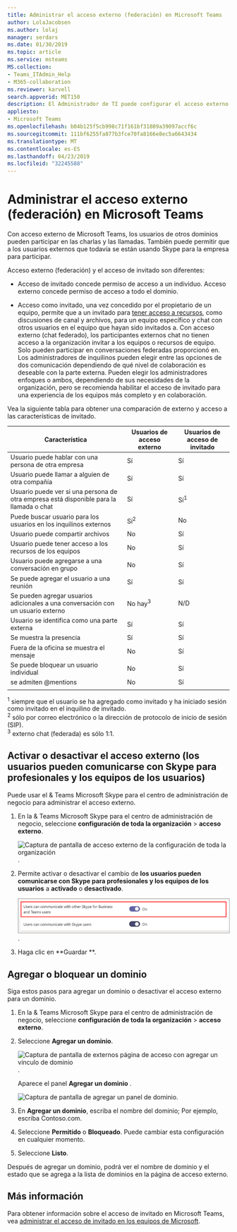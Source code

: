```yaml
---
title: Administrar el acceso externo (federación) en Microsoft Teams
author: LolaJacobsen
ms.author: lolaj
manager: serdars
ms.date: 01/30/2019
ms.topic: article
ms.service: msteams
MS.collection:
- Teams_ITAdmin_Help
- M365-collaboration
ms.reviewer: karvell
search.appverid: MET150
description: El Administrador de TI puede configurar el acceso externo para otros dominios (federación) permitir que los usuarios de esos dominios a participar en los equipos.
appliesto:
- Microsoft Teams
ms.openlocfilehash: b04b125f5cb998c71f161bf31809a39097accf6c
ms.sourcegitcommit: 111bf6255fa877b3fce70fa8166e8ec5a6643434
ms.translationtype: MT
ms.contentlocale: es-ES
ms.lasthandoff: 04/23/2019
ms.locfileid: "32245588"
---
```

<a name="manage-external-access-federation-in-microsoft-teams"></a>Administrar el acceso externo (federación) en Microsoft Teams
======================================================

Con acceso externo de Microsoft Teams, los usuarios de otros dominios pueden participar en las charlas y las llamadas. También puede permitir que a los usuarios externos que todavía se están usando Skype para la empresa para participar. 

Acceso externo (federación) y el acceso de invitado son diferentes:

- Acceso de invitado concede permiso de acceso a un individuo. Acceso externo concede permiso de acceso a todo el dominio.

- Acceso como invitado, una vez concedido por el propietario de un equipo, permite que a un invitado para [tener acceso a recursos](guest-experience.md), como discusiones de canal y archivos, para un equipo específico y chat con otros usuarios en el equipo que hayan sido invitados a. Con acceso externo (chat federado), los participantes externos chat no tienen acceso a la organización invitar a los equipos o recursos de equipo. Solo pueden participar en conversaciones federadas proporcionó en. Los administradores de inquilinos pueden elegir entre las opciones de dos comunicación dependiendo de qué nivel de colaboración es deseable con la parte externa. Pueden elegir los administradores enfoques o ambos, dependiendo de sus necesidades de la organización, pero se recomienda habilitar el acceso de invitado para una experiencia de los equipos más completo y en colaboración. 

Vea la siguiente tabla para obtener una comparación de externo y acceso a las características de invitado.

| Característica | Usuarios de acceso externo | Usuarios de acceso de invitado |
|---------|-----------------------|--------------------|
| Usuario puede hablar con una persona de otra empresa | Sí |Sí |
| Usuario puede llamar a alguien de otra compañía | Sí | Sí |
| Usuario puede ver si una persona de otra empresa está disponible para la llamada o chat | Sí | Sí<sup>1</sup> |
| Puede buscar usuario para los usuarios en los inquilinos externos | Sí<sup>2</sup> | No |
| Usuario puede compartir archivos | No | Sí |
| Usuario puede tener acceso a los recursos de los equipos | No | Sí |
| Usuario puede agregarse a una conversación en grupo | No | Sí |
| Se puede agregar el usuario a una reunión | Sí | Sí |
| Se pueden agregar usuarios adicionales a una conversación con un usuario externo | No hay<sup>3</sup> | N/D |
| Usuario se identifica como una parte externa | Sí | Sí |
| Se muestra la presencia | Sí | Sí |
| Fuera de la oficina se muestra el mensaje | No | Sí |
| Se puede bloquear un usuario individual | No | Sí |
| se admiten @mentions | No | Sí |
||||

<sup>1</sup> siempre que el usuario se ha agregado como invitado y ha iniciado sesión como invitado en el inquilino de invitado.<br>
<sup>2</sup> sólo por correo electrónico o la dirección de protocolo de inicio de sesión (SIP).<br>
<sup>3</sup> externo chat (federada) es sólo 1:1.

## <a name="turn-on-or-turn-off-external-access-users-can-communicate-with-skype-for-business-and-teams-users"></a>Activar o desactivar el acceso externo (los usuarios pueden comunicarse con Skype para profesionales y los equipos de los usuarios)

Puede usar el & Teams Microsoft Skype para el centro de administración de negocio para administrar el acceso externo.

1. En la & Teams Microsoft Skype para el centro de administración de negocio, seleccione **configuración de toda la organización** > **acceso externo**.

     ![Captura de pantalla de acceso externo de la configuración de toda la organización](media/manage-external-access-1.png).

2. Permite activar o desactivar el cambio de **los usuarios pueden comunicarse con Skype para profesionales y los equipos de los usuarios** a **activado** o **desactivado**.

     ![Captura de pantalla del modificador de acceso externo activado](media/manage-external-access-2.png).

3. Haga clic en **Guardar **. 

## <a name="add-or-block-a-domain"></a>Agregar o bloquear un dominio

Siga estos pasos para agregar un dominio o desactivar el acceso externo para un dominio.

1. En la & Teams Microsoft Skype para el centro de administración de negocio, seleccione **configuración de toda la organización** > **acceso externo**.

2. Seleccione **Agregar un dominio**. 
 
    ![Captura de pantalla de externos página de acceso con agregar un vínculo de dominio](media/manage-external-access-3.png).

   Aparece el panel **Agregar un dominio** .

    ![Captura de pantalla de agregar un panel de dominio](media/manage-external-access-4.png).


3. En **Agregar un dominio**, escriba el nombre del dominio; Por ejemplo, escriba Contoso.com.

4. Seleccione **Permitido** o **Bloqueado**. Puede cambiar esta configuración en cualquier momento.

2. Seleccione **Listo**.

Después de agregar un dominio, podrá ver el nombre de dominio y el estado que se agrega a la lista de dominios en la página de acceso externo.

## <a name="more-information"></a>Más información

Para obtener información sobre el acceso de invitado en Microsoft Teams, vea [administrar el acceso de invitado en los equipos de Microsoft](manage-guests.md).